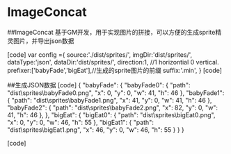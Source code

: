 # ImageConcat

##ImageConcat 基于GM开发，用于实现图片的拼接，可以方便的生成sprite精灵图片，并导出json数据

[code]
var config ={
	source:'./dist/sprites/',
	imgDir:'dist/sprites/',
	dataType:'json',
	dataDir:'dist/sprites/',
	direction:1, //1 horizontial 0 vertical.
	prefixer:['babyFade','bigEat'],//生成的sprite图片的前缀
	suffix:'.min',
}
[code]


##生成JSON数据
[code]
  {
    "babyFade": {
        "babyFade0": {
            "path": "dist\\sprites\\babyFade0.png",
            "x": 0,
            "y": 0,
            "w": 41,
            "h": 46
        },
        "babyFade1": {
            "path": "dist\\sprites\\babyFade1.png",
            "x": 41,
            "y": 0,
            "w": 41,
            "h": 46
        },
        "babyFade2": {
            "path": "dist\\sprites\\babyFade2.png",
            "x": 82,
            "y": 0,
            "w": 41,
            "h": 46
        },
    },
    "bigEat": {
        "bigEat0": {
            "path": "dist\\sprites\\bigEat0.png",
            "x": 0,
            "y": 0,
            "w": 46,
            "h": 55
        },
        "bigEat1": {
            "path": "dist\\sprites\\bigEat1.png",
            "x": 46,
            "y": 0,
            "w": 46,
            "h": 55
        }
    }
}


[code]
